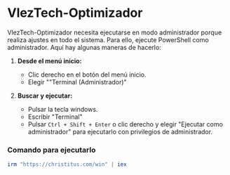 # VlezTech-Optimizador

VlezTech-Optimizador necesita ejecutarse en modo administrador porque realiza ajustes en todo el sistema. Para ello, ejecute PowerShell como administrador. Aquí hay algunas maneras de hacerlo:

1. **Desde el menú inicio:**
   - Clic derecho en el botón del menú inicio.
   - Elegir ""Terminal (Administrador)"

2. **Buscar y ejecutar:**
   - Pulsar la tecla windows.
   - Escribir "Terminal"
   - Pulsar `Ctrl + Shift + Enter` o clic derecho y elegir "Ejecutar como administrador" para ejecutarlo con privilegios de administrador.

### Comando para ejecutarlo

```ps1
irm "https://christitus.com/win" | iex
```

